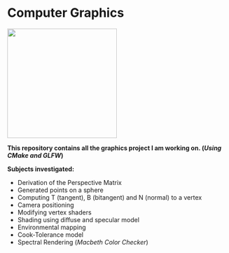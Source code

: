 # Computer Graphics
<img src="https://user-images.githubusercontent.com/61568218/213089310-3f285d08-ce24-4a87-a8d9-3d435d21d12b.gif" width="250" height="250"/>

**This repository contains all the graphics project I am working on. (*Using CMake and GLFW*)**

**Subjects investigated:**
- Derivation of the Perspective Matrix
- Generated points on a sphere 
- Computing T (tangent), B (bitangent) and N (normal) to a vertex 
- Camera positioning 
- Modifying vertex shaders 
- Shading using diffuse and specular model 
- Environmental mapping
- Cook-Tolerance model 
- Spectral Rendering (*Macbeth Color Checker*)
